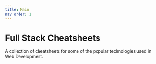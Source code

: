 ```yaml
---
title: Main
nav_order: 1
---
```


# Full Stack Cheatsheets

A collection of cheatsheets for some of the popular technologies used in Web Development.
